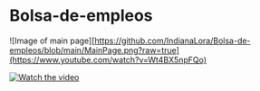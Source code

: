 # Bolsa-de-empleos
![Image of main page][https://github.com/IndianaLora/Bolsa-de-empleos/blob/main/MainPage.png?raw=true](https://www.youtube.com/watch?v=Wt4BX5npFQo)

[![Watch the video](https://img.youtube.com/vi/T-D1KVIuvjA/maxresdefault.jpg)](https://www.youtube.com/watch?v=Wt4BX5npFQo)
